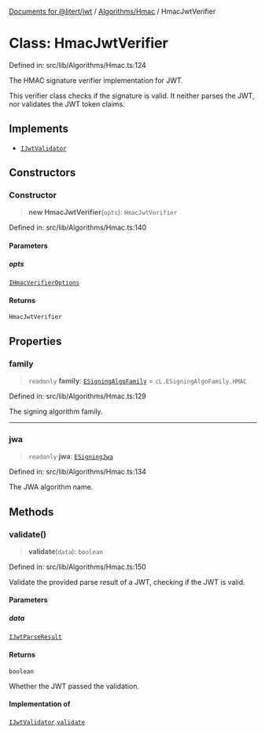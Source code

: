 [Documents for @litert/jwt](../../../index.md) / [Algorithms/Hmac](../index.md) / HmacJwtVerifier

# Class: HmacJwtVerifier

Defined in: src/lib/Algorithms/Hmac.ts:124

The HMAC signature verifier implementation for JWT.

This verifier class checks if the signature is valid.
It neither parses the JWT, nor validates the JWT token claims.

## Implements

- [`IJwtValidator`](../../../Types/interfaces/IJwtValidator.md)

## Constructors

### Constructor

> **new HmacJwtVerifier**(`opts`): `HmacJwtVerifier`

Defined in: src/lib/Algorithms/Hmac.ts:140

#### Parameters

##### opts

[`IHmacVerifierOptions`](../interfaces/IHmacVerifierOptions.md)

#### Returns

`HmacJwtVerifier`

## Properties

### family

> `readonly` **family**: [`ESigningAlgoFamily`](../../../Constants/enumerations/ESigningAlgoFamily.md) = `cL.ESigningAlgoFamily.HMAC`

Defined in: src/lib/Algorithms/Hmac.ts:129

The signing algorithm family.

***

### jwa

> `readonly` **jwa**: [`ESigningJwa`](../../../Constants/enumerations/ESigningJwa.md)

Defined in: src/lib/Algorithms/Hmac.ts:134

The JWA algorithm name.

## Methods

### validate()

> **validate**(`data`): `boolean`

Defined in: src/lib/Algorithms/Hmac.ts:150

Validate the provided parse result of a JWT, checking if the JWT is valid.

#### Parameters

##### data

[`IJwtParseResult`](../../../Types/interfaces/IJwtParseResult.md)

#### Returns

`boolean`

Whether the JWT passed the validation.

#### Implementation of

[`IJwtValidator`](../../../Types/interfaces/IJwtValidator.md).[`validate`](../../../Types/interfaces/IJwtValidator.md#validate)
